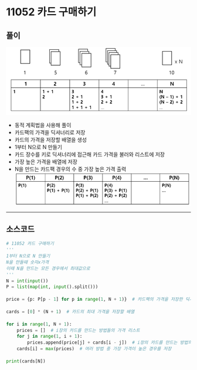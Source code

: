 # 11052 카드 구매하기

## 풀이

![카드구매](./images/boj_11052.png)

- 동적 계획법을 사용해 풀이
- 카드팩의 가격을 딕셔너리로 저장
- 카드의 가격을 저장할 배열을 생성
- 1부터 N으로 N 만들기
- 카드 장수를 키로 딕셔너리에 접근해 카드 가격을 불러와 리스트에 저장
- 가장 높은 가격을 배열에 저장
- N을 만드는 카드팩 경우의 수 중 가장 높은 가격 출력  
![카드구매](./images/boj_11052_2.png)

---

## 소스코드

```python
# 11052 카드 구매하기
'''
1부터 N으로 N 만들기
N을 만들때 숫자x가격
이때 N을 만드는 모든 경우에서 최대값으로
'''
N = int(input())
P = list(map(int, input().split()))

price = {p: P[p - 1] for p in range(1, N + 1)}  # 카드팩의 가격을 저장한 딕셔너리

cards = [0] * (N + 1)  # 카드의 최대 가격을 저장할 배열

for i in range(1, N + 1):
    prices = []  # i장의 카드를 만드는 방법들의 가격 리스트
    for j in range(1, i + 1):
        prices.append(price[j] + cards[i - j])  # i장의 카드를 만드는 방법의 카드 가격 추가
    cards[i] = max(prices)  # 여러 방법 중 가장 가격이 높은 경우를 저장
    
print(cards[N])
```